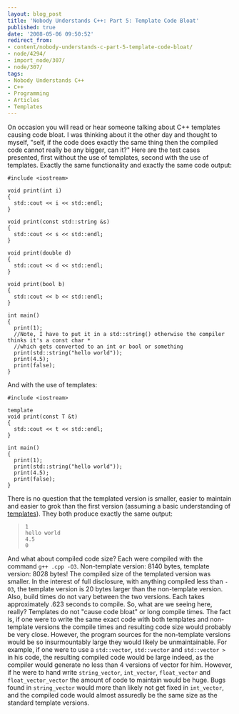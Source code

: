```yaml
---
layout: blog_post
title: 'Nobody Understands C++: Part 5: Template Code Bloat'
published: true
date: '2008-05-06 09:50:52'
redirect_from:
- content/nobody-understands-c-part-5-template-code-bloat/
- node/4294/
- import_node/307/
- node/307/
tags:
- Nobody Understands C++
- C++
- Programming
- Articles
- Templates
---
```


On occasion you will read or hear someone talking about C++ templates causing code bloat. I was thinking about it the other day and thought to myself, "self, if the code does exactly the same thing then the compiled code cannot really be any bigger, can it?" Here are the test cases presented, first without the use of templates, second with the use of templates. Exactly the same functionality and exactly the same code output:

    #include <iostream>

    void print(int i)
    {
      std::cout << i << std::endl;
    }

    void print(const std::string &s)
    {
      std::cout << s << std::endl;
    }

    void print(double d)
    {
      std::cout << d << std::endl;
    }

    void print(bool b)
    {
      std::cout << b << std::endl;
    }

    int main()
    {
      print(1);
      //Note, I have to put it in a std::string() otherwise the compiler thinks it's a const char * 
      //which gets converted to an int or bool or something
      print(std::string("hello world")); 
      print(4.5);
      print(false);
    }

And with the use of templates:

    #include <iostream>

    template
    void print(const T &t)
    {
      std::cout << t << std::endl;
    }

    int main()
    {
      print(1);
      print(std::string("hello world"));
      print(4.5);
      print(false);
    }

There is no question that the templated version is smaller, easier to maintain and easier to grok than the first version (assuming a basic understanding of [templates](/taxonomy/term/32)). They both produce exactly the same output:

>     1
>     hello world
>     4.5
>     0

And what about compiled code size? Each were compiled with the command `g++ .cpp -O3`. Non-template version: 8140 bytes, template version: 8028 bytes! The compiled size of the templated version was smaller. In the interest of full disclosure, with anything compiled less than `-O3`, the template version is 20 bytes larger than the non-template version. Also, build times do not vary between the two versions. Each takes approximately .623 seconds to compile. So, what are we seeing here, really? Templates do not "cause code bloat" or long compile times. The fact is, if one were to write the same exact code with both templates and non-template versions the compile times and resulting code size would probably be very close. However, the program sources for the non-template versions would be so insurmountably large they would likely be unmaintainable. For example, if one were to use a `std::vector`, `std::vector` and `std::vector >` in his code, the resulting compiled code would be large indeed, as the compiler would generate no less than 4 versions of vector for him. However, if he were to hand write `string_vector`, `int_vector`, `float_vector` and `float_vector_vector` the amount of code to maintain would be huge. Bugs found in `string_vector` would more than likely not get fixed in `int_vector`, and the compiled code would almost assuredly be the same size as the standard template versions.
